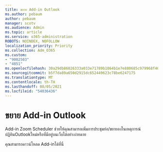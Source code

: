 ```yaml
---
title: ขยาย Add-in Outlook
ms.author: pebaum
author: pebaum
manager: scotv
ms.audience: Admin
ms.topic: article
ms.service: o365-administration
ROBOTS: NOINDEX, NOFOLLOW
localization_priority: Priority
ms.collection: Adm_O365
ms.custom:
- "9002503"
- "4851"
ms.openlocfilehash: 30a29db86026333a033e71789b1864b1e7e880685c979968f467ef26f7fdc485
ms.sourcegitcommit: b5f7da89a650d2915dc652449623c78be6247175
ms.translationtype: MT
ms.contentlocale: th-TH
ms.lasthandoff: 08/05/2021
ms.locfileid: "54036436"
---
```

# <a name="zoom-add-in-for-outlook"></a>ขยาย Add-in Outlook

Add-in Zoom Scheduler ช่วยให้คุณสามารถเพิ่มการประชุมย่อ/ขยายลงในเหตุการณ์ปฏิทินOutlookใหม่หรือที่มีอยู่บนเว็บได้อย่างง่ายดาย

คุณสามารถดาวน์โหลด Add-in[](https://go.microsoft.com/fwlink/?linkid=2126413)ได้ที่นี่
 